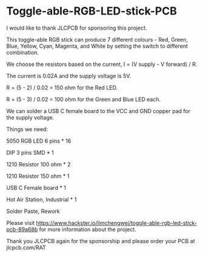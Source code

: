 # Toggle-able-RGB-LED-stick-PCB

I would like to thank JLCPCB for sponsoring this project.

This toggle-able RGB stick can produce 7 different colours - Red, Green, Blue, Yellow, Cyan, Magenta, and White by setting the switch to different combination.

We choose the resistors based on the current, I = (V supply - V forward) / R.

The current is 0.02A and the supply voltage is 5V.

R = (5 - 2) / 0.02 = 150 ohm for the Red LED.

R = (5 - 3) / 0.02 = 100 ohm for the Green and Blue LED each.

We can solder a USB C female board to the VCC and GND copper pad for the supply voltage.

Things we need:

5050 RGB LED 6 pins * 16

DIP 3 pins SMD * 1

1210 Resistor 100 ohm * 2

1210 Resistor 150 ohm * 1
	
USB C Female board * 1

Hot Air Station, Industrial * 1

Solder Paste, Rework

Please visit https://www.hackster.io/limchengwei/toggle-able-rgb-led-stick-pcb-89a68b for more information about the project.

Thank you JLCPCB again for the sponsorship and please order your PCB at jlcpcb.com/RAT

